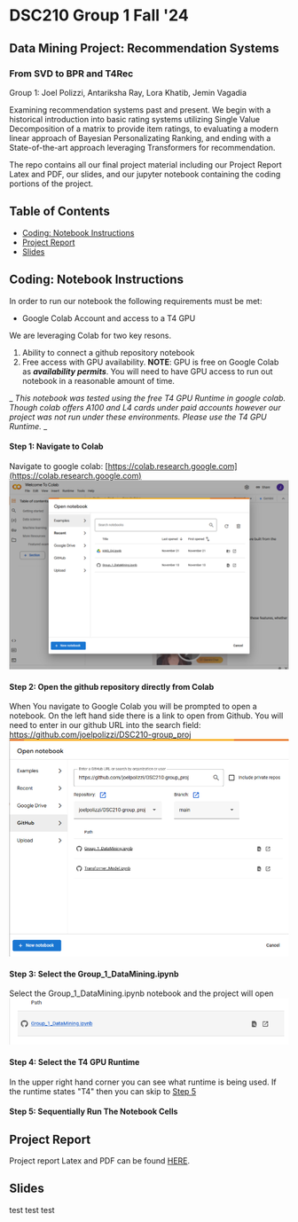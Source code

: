 # DSC210 Group 1 Fall '24
## Data Mining Project: Recommendation Systems
### From SVD to BPR and T4Rec 

Group 1:
Joel Polizzi, Antariksha Ray, Lora Khatib, Jemin Vagadia

Examining recommendation systems past and present. We begin with a historical introduction into basic rating systems utilizing Single Value Decomposition of a matrix to provide item ratings, to evaluating a modern linear approach of Bayesian Personalizating Ranking, and ending with a State-of-the-art approach leveraging Transformers for recommendation. 

The repo contains all our final project material including our Project Report Latex and PDF, our slides, and our jupyter notebook containing the coding portions of the project.

## Table of Contents
- [Coding: Notebook Instructions](#Coding:_Notebook_Instructions)
- [Project Report](#Project_Report)
- [Slides](#Slides)

## Coding: Notebook Instructions
In order to run our notebook the following requirements must be met:
- Google Colab Account and access to a T4 GPU

We are leveraging Colab for two key resons. 
1) Ability to connect a github repository notebook
2) Free access with GPU availability. **NOTE**: GPU is free on Google Colab as ***availability permits***. You will need to have GPU access to run out notebook in a reasonable amount of time.

_ _This notebook was tested using the free T4 GPU Runtime in google colab. Though colab offers A100 and L4 cards under paid accounts however our project was not run under these environments. Please use the T4 GPU Runtime._ _

#### Step 1: Navigate to Colab
Navigate to google colab: [https://colab.research.google.com](https://colab.research.google.com)
![Open Colab](images/colab1.png)

#### Step 2: Open the github repository directly from Colab
When You navigate to Google Colab you will be prompted to open a notebook. On the left hand side there is a link to open from Github. You will need to enter in our github URL into the search field: https://github.com/joelpolizzi/DSC210-group_proj
![Open Github](images/colab2.png)

#### Step 3: Select the Group_1_DataMining.ipynb
Select the Group_1_DataMining.ipynb notebook and the project will open
![Open datamine](images/colab3.png)

#### Step 4: Select the T4 GPU Runtime
In the upper right hand corner you can see what runtime is being used. If the runtime states "T4" then you can skip to [Step 5](#Step5)

#### Step 5: Sequentially Run The Notebook Cells

## Project Report
Project report Latex and PDF can be found [HERE](./DSC210_Project_Report).

## Slides
test
test
test
